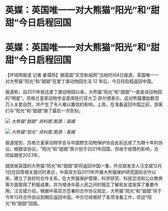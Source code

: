 # 英媒：英国唯一一对大熊猫“阳光”和“甜甜”今日启程回国

# 英媒：英国唯一一对大熊猫“阳光”和“甜甜”今日启程回国

【环球网报道 记者 姜蔼玲】据英国“天空新闻网”当地时间4日报道，英国唯一一对大熊猫“阳光”和“甜甜”在爱丁堡动物园生活 12 年后，今日将启程返回中国。

报道称，自2011年抵达爱丁堡动物园以来，大熊猫“阳光”和“甜甜”一直是该动物园的“明星”。苏格兰皇家动物学会首席执行官大卫·菲尔德表示，这对熊猫激励数百万人关爱自然，并产生了令人难以置信的影响。上周，在准备返回中国之前，游客们与“阳光”和“甜甜”做了最后一次告别。

![](https://inews.gtimg.com/om_bt/O62vq5zypzw1oNNUpNNbz1p5lCPaT3BZbixIxG4Y3IQMsAA/1000)
_大熊猫“甜甜” 资料图 图源：英媒_

![](https://inews.gtimg.com/om_bt/OoUoSjRXR16qOvc6-x3MVv9SFsncbyO9h5V2moALm0mjYAA/1000)
_大熊猫“阳光” 资料图 图源：英媒_

报道提到，苏格兰皇家动物学会与中国野生动物保护协会此前达成了为期十年的协议。根据该协议，“阳光”和“甜甜”原计划于2021年回国，但由于疫情的影响，合同延期至2023年。

就旅居英国的大熊猫“阳光”和“甜甜”即将返回中国一事，外交部发言人汪文斌12月1日在回答相关提问时表示，中英双方自2011年开展大熊猫保护研究国际合作以来，建立了良好的合作关系，在大熊猫保护管理、科学研究、科技交流和公众教育等方面取得了积极成果，并为增进中英人民之间的相互了解和友谊发挥了重要作用。汪文斌介绍，根据中英双方签署的合作协议规定，大熊猫“阳光”和“甜甜”将于今年12月合作协议到期后返回中国。中方已经做好了各项准备工作，欢迎“阳光”和“甜甜”回国。

